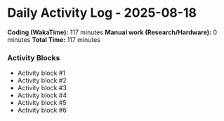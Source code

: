 # Daily Activity Log - 2025-08-18

**Coding (WakaTime):** 117 minutes
**Manual work (Research/Hardware):** 0 minutes
**Total Time:** 117 minutes

### Activity Blocks
- Activity block #1
- Activity block #2
- Activity block #3
- Activity block #4
- Activity block #5
- Activity block #6
